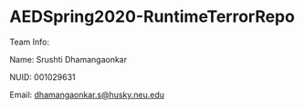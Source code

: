 # AEDSpring2020-RuntimeTerrorRepo

Team Info:

Name: Srushti Dhamangaonkar 

NUID: 001029631 

Email: dhamangaonkar.s@husky.neu.edu 


